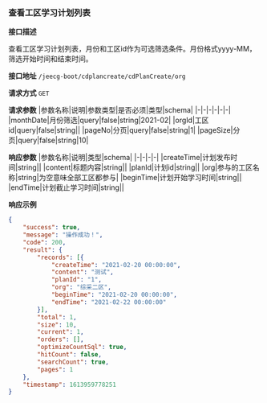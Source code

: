 
### 查看工区学习计划列表

**接口描述** 

查看工区学习计划列表，月份和工区id作为可选筛选条件。月份格式yyyy-MM，筛选开始时间和结束时间。

**接口地址** `/jeecg-boot/cdplancreate/cdPlanCreate/org`

**请求方式** `GET`

**请求参数**
|参数名称|说明|参数类型|是否必须|类型|schema|
|-|-|-|-|-|-|
|monthDate|月份筛选|query|false|string|2021-02|
|orgId|工区id|query|false|string||
|pageNo|分页|query|false|string|1|
|pageSize|分页|query|false|string|10|

**响应参数**
|参数名称|说明|类型|schema|
|-|-|-|-|
|createTime|计划发布时间|string||
|content|标题内容|string||
|planId|计划id|string||
|org|参与的工区名称|string|为空意味全部工区都参与|
|beginTime|计划开始学习时间|string||
|endTime|计划截止学习时间|string||

**响应示例**
```json
{
    "success": true,
    "message": "操作成功！",
    "code": 200,
    "result": {
        "records": [{
            "createTime": "2021-02-20 00:00:00",
            "content": "测试",
            "planId": "1",
            "org": "综采二区",
            "beginTime": "2021-02-20 00:00:00",
            "endTime": "2021-02-22 00:00:00"
        }],
        "total": 1,
        "size": 10,
        "current": 1,
        "orders": [],
        "optimizeCountSql": true,
        "hitCount": false,
        "searchCount": true,
        "pages": 1
    },
    "timestamp": 1613959778251
}
```
